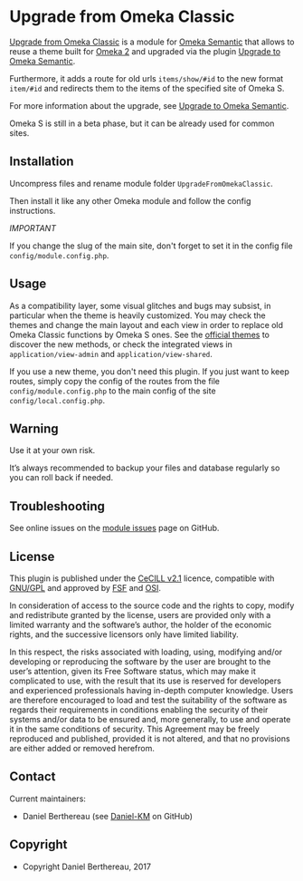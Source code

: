 Upgrade from Omeka Classic
==========================

[Upgrade from Omeka Classic] is a module for [Omeka Semantic] that allows to
reuse a theme built for [Omeka 2] and upgraded via the plugin [Upgrade to Omeka Semantic].

Furthermore, it adds a route for old urls `items/show/#id` to the new format
`item/#id` and redirects them to the items of the specified site of Omeka S.

For more information about the upgrade, see [Upgrade to Omeka Semantic].

Omeka S is still in a beta phase, but it can be already used for common sites.


Installation
------------

Uncompress files and rename module folder `UpgradeFromOmekaClassic`.

Then install it like any other Omeka module and follow the config instructions.

*IMPORTANT*

If you change the slug of the main site, don't forget to set it in the config
file `config/module.config.php`.


Usage
-----

As a compatibility layer, some visual glitches and bugs may subsist, in
particular when the theme is heavily customized.
You may check the themes and change the main layout and each view in order to
replace old Omeka Classic functions by Omeka S ones. See the [official themes]
to discover the new  methods, or check the integrated views in `application/view-admin`
and `application/view-shared`.

If you use a new theme, you don't need this plugin. If you just want to keep
routes, simply copy the config of the routes from the file `config/module.config.php`
to the main config of the site `config/local.config.php`.


Warning
-------

Use it at your own risk.

It’s always recommended to backup your files and database regularly so you can
roll back if needed.


Troubleshooting
---------------

See online issues on the [module issues] page on GitHub.


License
-------

This plugin is published under the [CeCILL v2.1] licence, compatible with
[GNU/GPL] and approved by [FSF] and [OSI].

In consideration of access to the source code and the rights to copy, modify and
redistribute granted by the license, users are provided only with a limited
warranty and the software’s author, the holder of the economic rights, and the
successive licensors only have limited liability.

In this respect, the risks associated with loading, using, modifying and/or
developing or reproducing the software by the user are brought to the user’s
attention, given its Free Software status, which may make it complicated to use,
with the result that its use is reserved for developers and experienced
professionals having in-depth computer knowledge. Users are therefore encouraged
to load and test the suitability of the software as regards their requirements
in conditions enabling the security of their systems and/or data to be ensured
and, more generally, to use and operate it in the same conditions of security.
This Agreement may be freely reproduced and published, provided it is not
altered, and that no provisions are either added or removed herefrom.


Contact
-------

Current maintainers:

* Daniel Berthereau (see [Daniel-KM] on GitHub)


Copyright
---------

* Copyright Daniel Berthereau, 2017


[Upgrade from Omeka Classic]: https://github.com/Daniel-KM/Omeka-S-module-UpgradeFromOmekaClassic
[Upgrade to Omeka Semantic]: https://github.com/Daniel-KM/UpgradeToOmekaS
[Omeka]: https://www.omeka.org
[Omeka Classic]: https://omeka.org
[Omeka Semantic]: https://omeka.org/s
[Omeka 2]: https://omeka.org
[Omeka S]: https://omeka.org/s
[official themes]: https://github.com/omeka-s-themes
[module issues]: https://github.com/Daniel-KM/Omeka-S-module-UpgradeFromOmekaClassic/issues
[CeCILL v2.1]: https://www.cecill.info/licences/Licence_CeCILL_V2.1-en.html
[GNU/GPL]: https://www.gnu.org/licenses/gpl-3.0.html
[FSF]: https://www.fsf.org
[OSI]: http://opensource.org
[Daniel-KM]: https://github.com/Daniel-KM "Daniel Berthereau"
